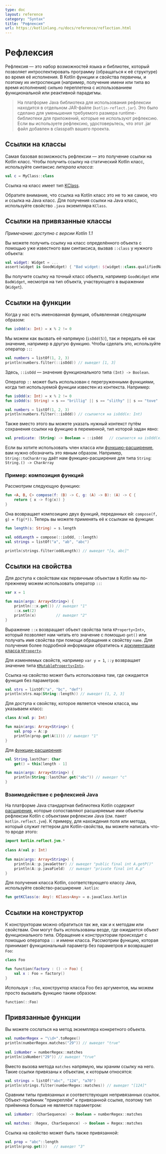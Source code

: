 ```yaml
---
type: doc
layout: reference
category: "Syntax"
title: "Рефлексия"
url: https://kotlinlang.ru/docs/reference/reflection.html
---
```


<!--# Reflection-->
# Рефлексия

<!--Reflection is a set of language and library features that allows for introspecting the structure of your own program at runtime.
Kotlin makes functions and properties first-class citizens in the language, and introspecting them (i.e. learning a name or 
a type of a property or function at runtime) is closely intertwined with simply using a functional or reactive style.-->
Рефлексия — это набор возможностей языка и библиотек, который позволяет интроспектировать программу (обращаться к её структуре) 
во время её исполнения.
В Kotlin функции и свойства первичны, и поэтому их интроспекция (например, получение имени или типа во время исполнения) сильно
переплетена с использованием функциональной или реактивной парадигмы.

<!-- On the Java platform, the runtime component required for using the reflection features is distributed as a separate
JAR file (`kotlin-reflect.jar`). This is done to reduce the required size of the runtime library for applications
that do not use reflection features. If you do use reflection, please make sure that the .jar file is added to the
classpath of your project.-->
> На платформе Java библиотека для использования рефлексии находится в отдельном JAR-файле (`kotlin-reflect.jar`).
Это было сделано для уменьшения требуемого размера runtime-библиотеки для приложений, которые не используют рефлексию.
Если вы используете рефлексию, удостоверьтесь, что этот .jar файл добавлен в classpath вашего проекта.

<!--## Class References-->
## Ссылки на классы

<!--The most basic reflection feature is getting the runtime reference to a Kotlin class. To obtain the reference to a
statically known Kotlin class, you can use the _class literal_ syntax:-->
Самая базовая возможность рефлексии — это получение ссылки на Kotlin класс. Чтобы получить ссылку на статический Kotlin класс, 
используйте синтаксис _литерала класса_:

```kotlin
val c = MyClass::class
```

<!--The reference is a value of type [KClass](/api/latest/jvm/stdlib/kotlin.reflect/-k-class/index.html).-->
Ссылка на класс имеет тип [KClass](http://kotlinlang.org/api/latest/jvm/stdlib/kotlin.reflect/-k-class/index.html).

<!--Note that a Kotlin class reference is not the same as a Java class reference. To obtain a Java class reference,
use the `.java` property on a `KClass` instance.-->
Обратите внимание, что ссылка на Kotlin класс это не то же самое, что и ссылка на Java класс. Для получения ссылки на Java класс,
используйте свойство `.java` экземпляра `KClass`.

<!--## Bound Class References (since 1.1)-->
## Ссылки на привязанные классы
_Примечание: доступно с версии Kotlin 1.1_

<!--You can get the reference to a class of a specific object with the same `::class` syntax by using the object as a receiver:-->
Вы можете получить ссылку на класс определённого объекта с помощью уже известного вам синтаксиса, вызвав `::class` у нужного объекта:

```kotlin
val widget: Widget = ...
assert(widget is GoodWidget) { "Bad widget: ${widget::class.qualifiedName}" }
```

<!--You obtain the reference to an exact class of an object, for instance `GoodWidget` or `BadWidget`, despite the type of the receiver expression (`Widget`).  -->
Вы получите ссылку на точный класс объекта, например `GoodWidget` или `BadWidget`, несмотря на тип объекта, участвующего в выражении (`Widget`).

<a name="function-references"></a>

<!--## Function References-->
## Ссылки на функции

<!--When we have a named function declared like this:-->
Когда у нас есть именованная функция, объявленная следующим образом:

```kotlin
fun isOdd(x: Int) = x % 2 != 0
```

<!--We can easily call it directly (`isOdd(5)`), but we can also pass it as a value, e.g. to another function.
To do this, we use the `::` operator:-->
Мы можем как вызвать её напрямую (`isOdd(5)`), так и передать её как значение, например в другую функцию.
Чтобы сделать это, используйте оператор `::`:

```kotlin
val numbers = listOf(1, 2, 3)
println(numbers.filter(::isOdd)) // выведет [1, 3]
```

<!--Here `::isOdd` is a value of function type `(Int) -> Boolean`.-->
Здесь, `::isOdd` — значение функционального типа `(Int) -> Boolean`.

<!--`::` can be used with overloaded functions when the expected type is known from the context.
For example:-->
Оператор `::` может быть использован с перегруженными функциями, когда тип используемой функции известен из контекста.
Например:

```kotlin
fun isOdd(x: Int) = x % 2 != 0
fun isOdd(s: String) = s == "brillig" || s == "slithy" || s == "tove"

val numbers = listOf(1, 2, 3)
println(numbers.filter(::isOdd)) // ссылается на isOdd(x: Int)
```

<!--Alternatively, you can provide the necessary context by storing the method reference in a variable with an explicitly specified type:-->
Также вместо этого вы можете указать нужный контекст путём сохранения ссылки на функцию в переменной, тип которой задан явно:

```kotlin
val predicate: (String) -> Boolean = ::isOdd   // ссылается на isOdd(x: String)
```

<!--If we need to use a member of a class, or an extension function, it needs to be qualified.
e.g. `String::toCharArray` gives us an extension function for type `String`: `String.() -> CharArray`.-->
Если вы хотите использовать член класса или [функцию-расширение](extensions.html), вам нужно обозначить это явным образом.
Например, `String::toCharArray` даёт нам функцию-расширение для типа `String`: `String.() -> CharArray`

<!--### Example: Function Composition-->
### Пример: композиция функций

<!--Consider the following function:-->
Рассмотрим следующую функцию:

```kotlin
fun <A, B, C> compose(f: (B) -> C, g: (A) -> B): (A) -> C {
    return { x -> f(g(x)) }
}
```

<!--It returns a composition of two functions passed to it: `compose(f, g) = f(g(*))`.
Now, you can apply it to callable references:-->
Она возвращает композицию двух функций, переданных ей: `compose(f, g) = f(g(*))`. 
Теперь вы можете применять её к ссылкам на функции:

```kotlin
fun length(s: String) = s.length

val oddLength = compose(::isOdd, ::length)
val strings = listOf("a", "ab", "abc")

println(strings.filter(oddLength)) // выведет "[a, abc]"
```

<!--## Property References-->
## Ссылки на свойства

<!--To access properties as first-class objects in Kotlin, we can also use the `::` operator:-->
Для доступа к свойствам как первичным объектам в Kotlin мы по-прежнему можем использовать оператор `::`:

```kotlin
var x = 1

fun main(args: Array<String>) {
    println(::x.get()) // выведет "1"
    ::x.set(2)
    println(x)         // выведет "2"
}
```

<!--The expression `::x` evaluates to a property object of type `KProperty<Int>`, which allows us to read its
value using `get()` or retrieve the property name using the `name` property. For more information, please refer to
the [docs on the `KProperty` class](/api/latest/jvm/stdlib/kotlin.reflect/-k-property/index.html).-->
Выражение `::x` возвращает объект свойства типа `KProperty<Int>`, который позволяет нам читать его значение с помощью `get()`
или получать имя свойства при помощи обращения к свойству `name`. Для получения более подробной информации 
обратитесь к [документации класса `KProperty`](http://kotlinlang.org/api/latest/jvm/stdlib/kotlin.reflect/-k-property/index.html).

<!--For a mutable property, e.g. `var y = 1`, `::y` returns a value of type [`KMutableProperty<Int>`](/api/latest/jvm/stdlib/kotlin.reflect/-k-mutable-property/index.html),
which has a `set()` method.-->
Для изменяемых свойств, например `var y = 1`, `::y` возвращает значение типа 
[`KMutableProperty<Int>`](http://kotlinlang.org/api/latest/jvm/stdlib/kotlin.reflect/-k-mutable-property/index.html).

<!--A property reference can be used where a function with no parameters is expected:-->
Ссылка на свойство может быть использована там, где ожидается функция без параметров:
 
```kotlin
val strs = listOf("a", "bc", "def")
println(strs.map(String::length)) // выведет [1, 2, 3]
```

<!--To access a property that is a member of a class, we qualify it:-->
Для доступа к свойству, которое является членом класса, мы указываем класс:

```kotlin
class A(val p: Int)

fun main(args: Array<String>) {
    val prop = A::p
    println(prop.get(A(1))) // выведет "1"
}
```

<!--For an extension property:-->
Для [функции-расширения](extensions.html):


```kotlin
val String.lastChar: Char
    get() = this[length - 1]

fun main(args: Array<String>) {
    println(String::lastChar.get("abc")) // выведет "c"
}
```

<!--### Interoperability With Java Reflection-->
### Взаимодействие с рефлексией Java 
<!--On the Java platform, standard library contains extensions for reflection classes that provide a mapping to and from Java
  reflection objects (see package `kotlin.reflect.jvm`).
For example, to find a backing field or a Java method that serves as a getter for a Kotlin property, you can say something like this:-->
На платформе Java стандартная библиотека Kotlin содержит [расширения](extensions.html), 
которые сопоставляют расширяемые ими объекты рефлексии Kotlin с объектами рефлексии Java (см. пакет `kotlin.reflect.jvm`).
К примеру, для нахождения поля или метода, который служит геттером для Kotlin-свойства, вы можете написать что-то вроде этого:

```kotlin
import kotlin.reflect.jvm.*
 
class A(val p: Int)
 
fun main(args: Array<String>) {
    println(A::p.javaGetter) // выведет "public final int A.getP()"
    println(A::p.javaField)  // выведет "private final int A.p"
}
```

<!--To get the Kotlin class corresponding to a Java class, use the `.kotlin` extension property:-->
Для получения класса Kotlin, соответствующего классу Java, используйте свойство-расширение `.kotlin`:

```kotlin
fun getKClass(o: Any): KClass<Any> = o.javaClass.kotlin
```

<!--## Constructor References-->
## Ссылки на конструктор

<!--Constructors can be referenced just like methods and properties. They can be used wherever an object of function type 
is expected that takes the same parameters as the constructor and returns an object of the appropriate type. 
Constructors are referenced by using the `::` operator and adding the class name. Consider the following function 
that expects a function parameter with no parameters and return type `Foo`:-->
К конструкторам можно обратиться так же, как и к методам или свойствам. Они могут быть использованы везде, где ожидается 
объект функционального типа. Обращение к конструкторам происходит с помощью оператора `::` и имени класса. 
Рассмотрим функцию, которая принимает функциональный параметр без параметров и возвращает `Foo`:

```kotlin
class Foo

fun function(factory : () -> Foo) {
    val x : Foo = factory()
}
```

<!--Using `::Foo`, the zero-argument constructor of the class Foo, we can simply call it like this:-->
Используя `::Foo`, конструктор класса Foo без аргументов, мы можем просто вызывать функцию таким образом:

```kotlin
function(::Foo)
```

<!--## Bound Function and Property References (since 1.1)-->
## Привязанные функции 
<!--You can refer to an instance method of a particular object.-->
Вы можете сослаться на метод экземпляра конкретного объекта.

```kotlin 
val numberRegex = "\\d+".toRegex()
println(numberRegex.matches("29")) // выведет "true"
 
val isNumber = numberRegex::matches
println(isNumber("29")) // выведет "true"
```

<!--Instead of calling the method `matches` directly we are storing a reference to it.
Such reference is bound to its receiver.
It can be called directly (like in the example above) or used whenever an expression of function type is expected:-->
Вместо вызова метода `matches` напрямую, мы храним ссылку на него. Такие ссылки привязаны к объектам, к которым относятся:

```kotlin
val strings = listOf("abc", "124", "a70")
println(strings.filter(numberRegex::matches)) // выведет "[124]"
```

<!--Compare the types of bound and the corresponding unbound references.
Bound callable reference has its receiver "attached" to it, so the type of the receiver is no longer a parameter:-->
Сравним типы привязанных и соответствующих непривязанных ссылок. Объект-приёмник "прикреплён" к привязанной ссылке, поэтому тип
приёмника больше не является параметром:

```kotlin
val isNumber: (CharSequence) -> Boolean = numberRegex::matches

val matches: (Regex, CharSequence) -> Boolean = Regex::matches
```

<!--Property reference can be bound as well:-->
Ссылка на свойство может быть также привязанной:

```kotlin
val prop = "abc"::length
println(prop.get())   // выведет "3"
```
